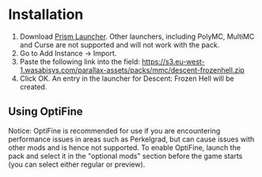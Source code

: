 # Installation

1. Download [Prism Launcher](https://prismlauncher.org). Other launchers, including PolyMC, MultiMC and Curse are not supported and will not work with the pack.
2. Go to Add Instance -> Import.
3. Paste the following link into the field: https://s3.eu-west-1.wasabisys.com/parallax-assets/packs/mmc/descent-frozenhell.zip
4. Click OK. An entry in the launcher for Descent: Frozen Hell will be created.

## Using OptiFine

Notice: OptiFine is recommended for use if you are encountering performance issues in areas such as Perkelgrad, but can cause issues with other mods and is hence not supported. To enable OptiFine, launch the pack and select it in the "optional mods" section before the game starts (you can select either regular or preview).
